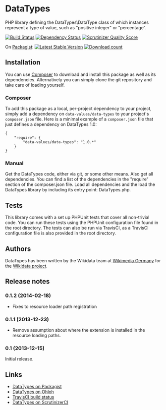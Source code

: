 # DataTypes

PHP library defining the DataTypes\DataType class of which instances represent a type of value,
such as "positive integer" or "percentage".

[![Build Status](https://secure.travis-ci.org/wmde/DataTypes.png?branch=master)](http://travis-ci.org/wmde/DataTypes)
[![Dependency Status](https://www.versioneye.com/php/data-values:data-types/dev-master/badge.png)](https://www.versioneye.com/php/data-values:data-types/dev-master)
[![Scrutinizer Quality Score](https://scrutinizer-ci.com/g/wmde/DataTypes/badges/quality-score.png?s=2405ce60c089e7454598ae50e235f001b68bd5cb)](https://scrutinizer-ci.com/g/wmde/DataTypes/)

On [Packagist](https://packagist.org/packages/data-values/data-types):
[![Latest Stable Version](https://poser.pugx.org/data-values/data-types/version.png)](https://packagist.org/packages/data-values/data-types)
[![Download count](https://poser.pugx.org/data-values/data-types/d/total.png)](https://packagist.org/packages/data-values/data-types)

## Installation

You can use [Composer](http://getcomposer.org/) to download and install
this package as well as its dependencies. Alternatively you can simply clone
the git repository and take care of loading yourself.

### Composer

To add this package as a local, per-project dependency to your project, simply add a
dependency on `data-values/data-types` to your project's `composer.json` file.
Here is a minimal example of a `composer.json` file that just defines a dependency on
DataTypes 1.0:

    {
        "require": {
            "data-values/data-types": "1.0.*"
        }
    }

### Manual

Get the DataTypes code, either via git, or some other means. Also get all dependencies.
You can find a list of the dependencies in the "require" section of the composer.json file.
Load all dependencies and the load the DataTypes library by including its entry point:
DataTypes.php.

## Tests

This library comes with a set up PHPUnit tests that cover all non-trivial code. You can run these
tests using the PHPUnit configuration file found in the root directory. The tests can also be run
via TravisCI, as a TravisCI configuration file is also provided in the root directory.

## Authors

DataTypes has been written by the Wikidata team at [Wikimedia Germany](https://wikimedia.de)
for the [Wikidata project](https://wikidata.org/).

## Release notes

### 0.1.2 (2014-02-18)

* Fixes to resource loader path registration

### 0.1.1 (2013-12-23)

* Remove assumption about where the extension is installed in the resource loading paths.

### 0.1 (2013-12-15)

Initial release.

## Links

* [DataTypes on Packagist](https://packagist.org/packages/data-values/data-types)
* [DataTypes on Ohloh](https://www.ohloh.net/p/DataTypesPHP)
* [TravisCI build status](https://travis-ci.org/wmde/DataTypes)
* [DataTypes on ScrutinizerCI](https://scrutinizer-ci.com/g/wmde/DataTypes/)
